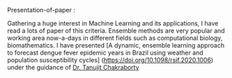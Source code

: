  Presentation-of-paper :
 
 Gathering a huge interest in Machine Learning and its applications, I have read a lots of paper of this criteria. 
 Ensemble methods are very popular and working area now-a-days in different fields such as computational biology, biomathematics.
 I have presented  [A dynamic, ensemble learning approach to forecast dengue fever epidemic years in Brazil using weather and population susceptibility cycles]
 (https://doi.org/10.1098/rsif.2020.1006) under the guidance of [Dr. Tanujit Chakraborty](https://www.ctanujit.org/)


